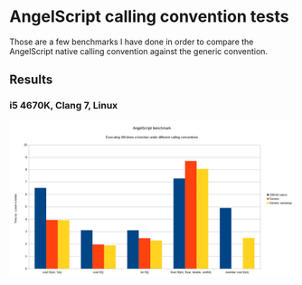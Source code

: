 # AngelScript calling convention tests

Those are a few benchmarks I have done in order to compare the AngelScript native calling convention against the generic convention.

## Results

### i5 4670K, Clang 7, Linux

![Benchmark result](bench.png)